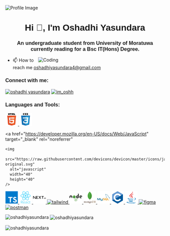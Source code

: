 <link
  rel="stylesheet"
  href="https://fonts.googleapis.com/css2?family=Poppins:wght@300;400;500;600&display=swap"
/>

<img
  src="https://t3.ftcdn.net/jpg/07/44/44/14/360_F_744441417_iaaK4CpxgzNZOBkU5HtchMhCKJSNSCDf.jpg"
  alt="Profile Image"
/>

<h1 align="center" style="font-family: 'Poppins', sans-serif">
  Hi 👋, I'm Oshadhi Yasundara
</h1>
<h3 align="center" style="font-family: 'Poppins', sans-serif">
  An undergraduate student from University of Moratuwa currently reading for a
  Bsc IT(Hons) Degree.
</h3>
<img
  align="right"
  alt="Coding"
  width="400"
  src="https://img.freepik.com/free-photo/celebration-labour-day-with-3d-cartoon-portrait-working-woman_23-2151306545.jpg?t=st=1724756058~exp=1724759658~hmac=e0c0d8000fa856b6015930d73ed3efb0250f38c2911495649cceca10da1dd3e2&w=996"
/>

- 📫 How to reach me oshadhiyasundara4@gmail.com

<h3 align="left" style="font-family: 'Poppins', sans-serif">
  Connect with me:
</h3>
<p align="left">
  <a href="https://linkedin.com/in/oshadhi yasundara" target="blank"
    ><img
      align="center"
      src="https://raw.githubusercontent.com/rahuldkjain/github-profile-readme-generator/master/src/images/icons/Social/linked-in-alt.svg"
      alt="oshadhi yasundara"
      height="30"
      width="40"
  /></a>
  <a href="https://instagram.com/im_oshh" target="blank"
    ><img
      align="center"
      src="https://raw.githubusercontent.com/rahuldkjain/github-profile-readme-generator/master/src/images/icons/Social/instagram.svg"
      alt="im_oshh"
      height="30"
      width="40"
  /></a>
</p>

<h3 align="left" style="font-family: 'Poppins', sans-serif">
  Languages and Tools:
</h3>
<p align="left">
  <!-- Frontend Development -->
  <a href="https://www.w3.org/html/" target="_blank" rel="noreferrer">
    <img
      src="https://raw.githubusercontent.com/devicons/devicon/master/icons/html5/html5-original-wordmark.svg"
      alt="html5"
      width="40"
      height="40"
    />
  </a>
  <a href="https://www.w3schools.com/css/" target="_blank" rel="noreferrer">
    <img
      src="https://raw.githubusercontent.com/devicons/devicon/master/icons/css3/css3-original-wordmark.svg"
      alt="css3"
      width="40"
      height="40"
    />
  </a>

  <a href="https://developer.mozilla.org/en-US/docs/Web/JavaScript" target="_blank" rel="noreferrer"
  >
    <img
      src="https://raw.githubusercontent.com/devicons/devicon/master/icons/javascript/javascript-original.svg"
      alt="javascript"
      width="40"
      height="40"
    />
  </a>
  <a href="https://www.typescriptlang.org/" target="_blank" rel="noreferrer">
    <img
      src="https://raw.githubusercontent.com/devicons/devicon/master/icons/typescript/typescript-original.svg"
      alt="typescript"
      width="40"
      height="40"
    />
  </a>
  <a href="https://reactjs.org/" target="_blank" rel="noreferrer">
    <img
      src="https://raw.githubusercontent.com/devicons/devicon/master/icons/react/react-original-wordmark.svg"
      alt="react"
      width="40"
      height="40"
    />
  </a>
  <a href="https://nextjs.org/" target="_blank" rel="noreferrer">
    <img
      src="https://raw.githubusercontent.com/devicons/devicon/master/icons/nextjs/nextjs-original-wordmark.svg"
      alt="nextjs"
      width="40"
      height="40"
    />
  </a>
  <a href="https://tailwindcss.com/" target="_blank" rel="noreferrer">
    <img
      src="https://www.vectorlogo.zone/logos/tailwindcss/tailwindcss-icon.svg"
      alt="tailwind"
      width="40"
      height="40"
    />
  </a>

  <!-- Backend Development -->
  <a href="https://nodejs.org" target="_blank" rel="noreferrer">
    <img
      src="https://raw.githubusercontent.com/devicons/devicon/master/icons/nodejs/nodejs-original-wordmark.svg"
      alt="nodejs"
      width="40"
      height="40"
    />
  </a>

  <!-- Databases -->
  <a href="https://www.mongodb.com/" target="_blank" rel="noreferrer">
    <img
      src="https://raw.githubusercontent.com/devicons/devicon/master/icons/mongodb/mongodb-original-wordmark.svg"
      alt="mongodb"
      width="40"
      height="40"
    />
  </a>
  <a href="https://www.mysql.com/" target="_blank" rel="noreferrer">
    <img
      src="https://raw.githubusercontent.com/devicons/devicon/master/icons/mysql/mysql-original-wordmark.svg"
      alt="mysql"
      width="40"
      height="40"
    />
  </a>

  <!-- Programming Languages -->
  <a href="https://www.cprogramming.com/" target="_blank" rel="noreferrer">
    <img
      src="https://raw.githubusercontent.com/devicons/devicon/master/icons/c/c-original.svg"
      alt="c"
      width="40"
      height="40"
    />
  </a>
  <a href="https://www.java.com" target="_blank" rel="noreferrer">
    <img
      src="https://raw.githubusercontent.com/devicons/devicon/master/icons/java/java-original.svg"
      alt="java"
      width="40"
      height="40"
    />
  </a>

  <!-- Tools & Design -->
  <a href="https://www.figma.com/" target="_blank" rel="noreferrer">
    <img
      src="https://www.vectorlogo.zone/logos/figma/figma-icon.svg"
      alt="figma"
      width="40"
      height="40"
    />
  </a>
  <a href="https://postman.com" target="_blank" rel="noreferrer">
    <img
      src="https://www.vectorlogo.zone/logos/getpostman/getpostman-icon.svg"
      alt="postman"
      width="40"
      height="40"
    />
  </a>
</p>

<p>
  <img
    align="left"
    src="https://github-readme-stats.vercel.app/api/top-langs?username=oshadhiyasundara&show_icons=true&locale=en&layout=compact"
    alt="oshadhiyasundara"
  />
</p>

<p>
  &nbsp;<img
    align="center"
    src="https://github-readme-stats.vercel.app/api?username=oshadhiyasundara&show_icons=true&locale=en"
    alt="oshadhiyasundara"
  />
</p>

<p>
  <img
    align="center"
    src="https://github-readme-streak-stats.herokuapp.com/?user=oshadhiyasundara&"
    alt="oshadhiyasundara"
  />
</p>
